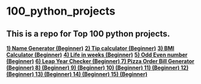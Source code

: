 # 100_python_projects
## This is a repo for Top 100 python projects.  
**[1) Name Generator (Beginner)](Name_Generator.py)**
**[2) Tip calculator (Beginner)](Tip_Calculator.py)**
**[3) BMI Calculator (Beginner)](BMI_calculator.py)**
**[4) Life in weeks (Beginner)](Life_in_weeks.py)**
**[5) Odd Even number (Beginner)](Odd_Even_Number.py)**
**[6) Leap Year Checker (Beginner) ](Leap_year.py)**
**[7) Pizza Order Bill Generator (Beginner) ]()**
**[8) (Beginner) ]()**
**[9) (Beginner) ]()**
**[10) (Beginner) ]()**
**[11) (Beginner) ]()**
**[12) (Beginner) ]()**
**[13) (Beginner) ]()**
**[14) (Beginner) ]()**
**[15) (Beginner) ]()**

